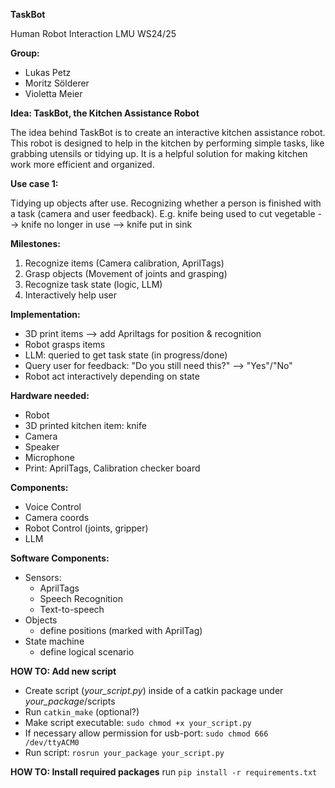 **TaskBot**

Human Robot Interaction
LMU WS24/25

**Group:**
- Lukas Petz
- Moritz Sölderer
- Violetta Meier

**Idea: TaskBot, the Kitchen Assistance Robot**

The idea behind TaskBot is to create an interactive kitchen assistance robot. This robot is designed to help in the kitchen by performing simple tasks, like grabbing utensils or tidying up. It is a helpful solution for making kitchen work more efficient and organized. 

**Use case 1:**

Tidying up objects after use. Recognizing whether a person is finished with a task (camera and user feedback). E.g. knife being used to cut vegetable --> knife no longer in use --> knife put in sink

**Milestones:**

1. Recognize items (Camera calibration, AprilTags)
2. Grasp objects (Movement of joints and grasping)
3. Recognize task state (logic, LLM)
4. Interactively help user

**Implementation:**
- 3D print items --> add Apriltags for position & recognition
- Robot grasps items
- LLM: queried to get task state (in progress/done)
- Query user for feedback: "Do you still need this?" --> "Yes"/"No"
- Robot act interactively depending on state

**Hardware needed:**
- Robot
- 3D printed kitchen item: knife
- Camera
- Speaker
- Microphone
- Print: AprilTags, Calibration checker board

**Components:**
- Voice Control
- Camera coords
- Robot Control (joints, gripper)
- LLM

**Software Components:**
- Sensors:
    - AprilTags
    - Speech Recognition
    - Text-to-speech
- Objects
    - define positions (marked with AprilTag)
- State machine
    - define logical scenario

**HOW TO: Add new script**
- Create script (<em>your_script.py</em>) inside of a catkin package under <em>your_package</em>/scripts
- Run `catkin_make` (optional?)
- Make script executable: `sudo chmod +x your_script.py`
- If necessary allow permission for usb-port: `sudo chmod 666 /dev/ttyACM0`
- Run script: `rosrun your_package your_script.py`

**HOW TO: Install required packages**
run `pip install -r requirements.txt`

